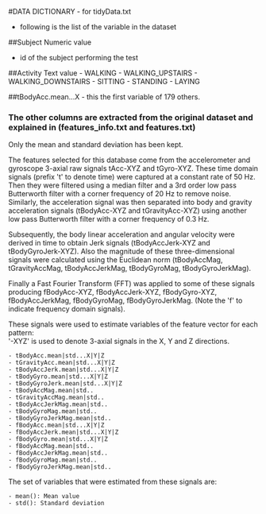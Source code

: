 #DATA DICTIONARY - for tidyData.txt
- following is the list of the variable in the dataset


##Subject 
 Numeric value
 - id of the subject performing the test

##Activity
 Text value
	- WALKING
	- WALKING_UPSTAIRS
	- WALKING_DOWNSTAIRS
	- SITTING
	- STANDING
	- LAYING

##tBodyAcc.mean...X
	- this the first variable of 179 others.

### The other columns are extracted from the original dataset and explained in  (features_info.txt and features.txt)
Only the mean and standard deviation has been kept.

The features selected for this database come from the accelerometer and gyroscope 3-axial raw signals tAcc-XYZ and tGyro-XYZ. These time domain signals (prefix 't' to denote time) were captured at a constant rate of 50 Hz. Then they were filtered using a median filter and a 3rd order low pass Butterworth filter with a corner frequency of 20 Hz to remove noise. Similarly, the acceleration signal was then separated into body and gravity acceleration signals (tBodyAcc-XYZ and tGravityAcc-XYZ) using another low pass Butterworth filter with a corner frequency of 0.3 Hz. 

Subsequently, the body linear acceleration and angular velocity were derived in time to obtain Jerk signals (tBodyAccJerk-XYZ and tBodyGyroJerk-XYZ). Also the magnitude of these three-dimensional signals were calculated using the Euclidean norm (tBodyAccMag, tGravityAccMag, tBodyAccJerkMag, tBodyGyroMag, tBodyGyroJerkMag). 

Finally a Fast Fourier Transform (FFT) was applied to some of these signals producing fBodyAcc-XYZ, fBodyAccJerk-XYZ, fBodyGyro-XYZ, fBodyAccJerkMag, fBodyGyroMag, fBodyGyroJerkMag. (Note the 'f' to indicate frequency domain signals). 

These signals were used to estimate variables of the feature vector for each pattern:  
'-XYZ' is used to denote 3-axial signals in the X, Y and Z directions.

	- tBodyAcc.mean|std...X|Y|Z
	- tGravityAcc.mean|std...X|Y|Z
	- tBodyAccJerk.mean|std...X|Y|Z
	- tBodyGyro.mean|std...X|Y|Z
	- tBodyGyroJerk.mean|std...X|Y|Z
	- tBodyAccMag.mean|std..
	- tGravityAccMag.mean|std..
	- tBodyAccJerkMag.mean|std..
	- tBodyGyroMag.mean|std..
	- tBodyGyroJerkMag.mean|std..
	- fBodyAcc.mean|std...X|Y|Z
	- fBodyAccJerk.mean|std...X|Y|Z
	- fBodyGyro.mean|std...X|Y|Z
	- fBodyAccMag.mean|std..
	- fBodyAccJerkMag.mean|std..
	- fBodyGyroMag.mean|std..
	- fBodyGyroJerkMag.mean|std..

The set of variables that were estimated from these signals are: 

	- mean(): Mean value
	- std(): Standard deviation
